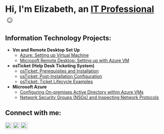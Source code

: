 <h1>Hi, I'm Elizabeth, an <a href="https://linkedin.com/in/Josh">IT Professional</a>☺</h1>

<h2>Information Technology Projects:</h2>

- <b>Vm and Remote Desktop Set Up</b>
  - [Azure: Setting up Virtual Machine](https://github.com/elizabeth-a-h/vm-set-up)
  - [Microsoft Remote Desktop: Setting up with Azure VM](https://github.com/elizabeth-a-h/remote-desktop)
- <b>osTicket (Help Desk Ticketing System)</b>
  - [osTicket: Prerequisites and Installation](https://github.com/elizabeth-a-h/osticket-prereqs)
  - [osTicket: Post-Installation Configuration](https://github.com/elizabeth-a-h/post-install-config)
  - [osTicket: Ticket Lifecycle Examples](https://github.com/elizabeth-a-h/ticket-lifecycle)
- <b>Microsoft Azure</b>
  - [Configuring On-premises Active Directory within Azure VMs](https://github.com/elizabeth-a-h/configure-ad)
  - [Network Security Groups (NSGs) and Inspecting Network Protocols](https://github.com/elizabeth-a-h/azure-nsg)

<h2>Connect with me:</h2>

[<img align="left" alt="Elizabeth | Twitter" width="22px" src="https://cdn.jsdelivr.net/npm/simple-icons@v3/icons/twitter.svg" />][twitter]
[<img align="left" alt="Elizabeth | LinkedIn" width="22px" src="https://cdn.jsdelivr.net/npm/simple-icons@v3/icons/linkedin.svg" />][linkedin]
[<img align="left" alt="Elizabeth | Instagram" width="22px" src="https://cdn.jsdelivr.net/npm/simple-icons@v3/icons/instagram.svg" />][instagram]

[twitter]: https://twitter.com/Josh
[instagram]: https://www.instagram.com/Josh
[linkedin]: https://linkedin.com/in/Josh
